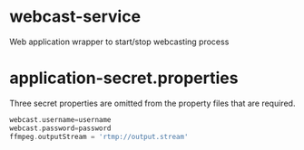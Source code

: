 # webcast-service
Web application wrapper to start/stop webcasting process

# application-secret.properties
Three secret properties are omitted from the property files that are required.
```groovy
webcast.username=username
webcast.password=password
ffmpeg.outputStream = 'rtmp://output.stream'
```